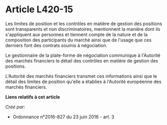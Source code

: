 # Article L420-15

Les limites de position et les contrôles en matière de gestion des positions sont transparents et non discriminatoires,
mentionnent la manière dont ils s'appliquent aux personnes et tiennent compte de la nature et de la composition des
participants du marché ainsi que de l'usage que ces derniers font des contrats soumis à négociation. 

Le gestionnaire de la plate-forme de négociation communique à l'Autorité des marchés financiers le détail des contrôles en
matière de gestion des positions. 

L'Autorité des marchés financiers transmet ces informations ainsi que le détail des limites de position qu'elle a établies à
l'Autorité européenne des marchés financiers.

**Liens relatifs à cet article**

_Créé par_:

  - Ordonnance n°2016-827 du 23 juin 2016 - art. 3
